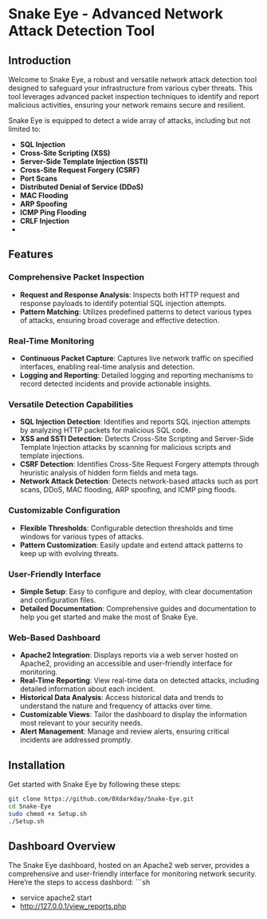 # Snake Eye - Advanced Network Attack Detection Tool

## Introduction

Welcome to Snake Eye, a robust and versatile network attack detection tool designed to safeguard your infrastructure from various cyber threats. This tool leverages advanced packet inspection techniques to identify and report malicious activities, ensuring your network remains secure and resilient.

Snake Eye is equipped to detect a wide array of attacks, including but not limited to:

- **SQL Injection**
- **Cross-Site Scripting (XSS)**
- **Server-Side Template Injection (SSTI)**
- **Cross-Site Request Forgery (CSRF)**
- **Port Scans**
- **Distributed Denial of Service (DDoS)**
- **MAC Flooding**
- **ARP Spoofing**
- **ICMP Ping Flooding**
- **CRLF Injection**
- 
## Features

### Comprehensive Packet Inspection
- **Request and Response Analysis**: Inspects both HTTP request and response payloads to identify potential SQL injection attempts.
- **Pattern Matching**: Utilizes predefined patterns to detect various types of attacks, ensuring broad coverage and effective detection.

### Real-Time Monitoring
- **Continuous Packet Capture**: Captures live network traffic on specified interfaces, enabling real-time analysis and detection.
- **Logging and Reporting**: Detailed logging and reporting mechanisms to record detected incidents and provide actionable insights.

### Versatile Detection Capabilities
- **SQL Injection Detection**: Identifies and reports SQL injection attempts by analyzing HTTP packets for malicious SQL code.
- **XSS and SSTI Detection**: Detects Cross-Site Scripting and Server-Side Template Injection attacks by scanning for malicious scripts and template injections.
- **CSRF Detection**: Identifies Cross-Site Request Forgery attempts through heuristic analysis of hidden form fields and meta tags.
- **Network Attack Detection**: Detects network-based attacks such as port scans, DDoS, MAC flooding, ARP spoofing, and ICMP ping floods.

### Customizable Configuration
- **Flexible Thresholds**: Configurable detection thresholds and time windows for various types of attacks.
- **Pattern Customization**: Easily update and extend attack patterns to keep up with evolving threats.

### User-Friendly Interface
- **Simple Setup**: Easy to configure and deploy, with clear documentation and configuration files.
- **Detailed Documentation**: Comprehensive guides and documentation to help you get started and make the most of Snake Eye.

### Web-Based Dashboard
- **Apache2 Integration**: Displays reports via a web server hosted on Apache2, providing an accessible and user-friendly interface for monitoring.
- **Real-Time Reporting**: View real-time data on detected attacks, including detailed information about each incident.
- **Historical Data Analysis**: Access historical data and trends to understand the nature and frequency of attacks over time.
- **Customizable Views**: Tailor the dashboard to display the information most relevant to your security needs.
- **Alert Management**: Manage and review alerts, ensuring critical incidents are addressed promptly.
 
## Installation

Get started with Snake Eye by following these steps:
```sh
git clone https://github.com/0Xdarkday/Snake-Eye.git
cd Snake-Eye
sudo chmod +x Setup.sh
./Setup.sh
```

## Dashboard Overview
The Snake Eye dashboard, hosted on an Apache2 web server, provides a comprehensive and user-friendly interface for monitoring network security. Here’re the steps to access dashbord:
    ```sh
- service apache2 start
- http://127.0.0.1/view_reports.php 
